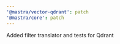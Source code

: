 ```yaml
---
'@mastra/vector-qdrant': patch
'@mastra/core': patch
---
```


Added filter translator and tests for Qdrant
